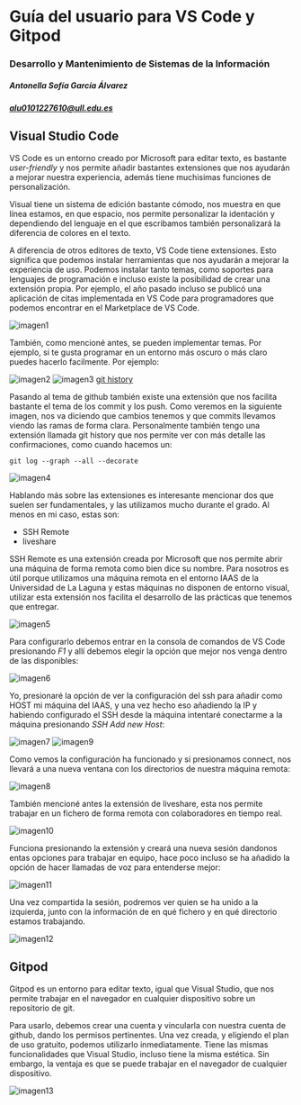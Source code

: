 # Guía del usuario para VS Code y Gitpod
### Desarrollo y Mantenimiento de Sistemas de la Información
##### Antonella Sofía García Álvarez
##### alu0101227610@ull.edu.es

## Visual Studio Code
VS Code es un entorno creado por Microsoft para editar texto, es bastante _user-friendly_ y nos permite añadir bastantes extensiones que nos ayudarán a mejorar nuestra experiencia, además tiene muchisimas funciones de personalización.
 
 Visual tiene un sistema de edición bastante cómodo, nos muestra en que línea estamos, en que espacio, nos permite personalizar la identación y dependiendo del lenguaje en el que escribamos también personalizará la diferencia de colores en el texto.
 
 A diferencia de otros editores de texto, VS Code tiene extensiones. Esto significa que podemos instalar herramientas que nos ayudarán a mejorar la experiencia de uso. Podemos instalar tanto temas, como soportes para lenguajes de programación e incluso existe la posibilidad de crear una extensión propia. Por ejemplo, el año pasado incluso se publicó una aplicación de citas implementada en VS Code para programadores que podemos encontrar en el Marketplace de VS Code.

![imagen1](1.png)

También, como mencioné antes, se pueden implementar temas. Por ejemplo, si te gusta programar en un entorno más oscuro o más claro puedes hacerlo facilmente. Por ejemplo:

![imagen2](2.png)
![imagen3](3.png)
[git history](https://marketplace.visualstudio.com/items?itemName=donjayamanne.githistory)

Pasando al tema de github también existe una extensión que nos facilita bastante el tema de los commit y los push. Como veremos en la siguiente imagen, nos va diciendo que cambios tenemos y que commits llevamos viendo las ramas de forma clara. Personalmente también tengo una extensión llamada git history que nos permite ver con más detalle las confirmaciones, como cuando hacemos un:

`git log --graph --all --decorate`

![imagen4](4.png)

Hablando más sobre las extensiones es interesante mencionar dos que suelen ser fundamentales, y las utilizamos mucho durante el grado. Al menos en mi caso, estas son:

* SSH Remote
* liveshare

SSH Remote es una extensión creada por Microsoft que nos permite abrir una máquina de forma remota como bien dice su nombre. Para nosotros es útil porque utilizamos una máquina remota en el entorno IAAS de la Universidad de La Laguna y estas máquinas no disponen de entorno visual, utilizar esta extensión nos facilita el desarrollo de las prácticas que tenemos que entregar.

![imagen5](5.png)

Para configurarlo debemos entrar en la consola de comandos de VS Code presionando _F1_ y allí debemos elegir la opción que mejor nos venga dentro de las disponibles:

![imagen6](6.png)

Yo, presionaré la opción de ver la configuración del ssh para añadir como HOST mi máquina del IAAS, y una vez hecho eso añadiendo la IP y habiendo configurado el SSH desde la máquina intentaré conectarme a la máquina presionando _SSH Add new Host_:

![imagen7](7.png)
![imagen9](9.png)

Como vemos la configuración ha funcionado y si presionamos connect, nos llevará a una nueva ventana con los directorios de nuestra máquina remota:

![imagen8](8.png)

También mencioné antes la extensión de liveshare, esta nos permite trabajar en un fichero de forma remota con colaboradores en tiempo real.

![imagen10](10.png)

Funciona presionando la extensión y creará una nueva sesión dandonos entas opciones para trabajar en equipo, hace poco incluso se ha añadido la opción de hacer llamadas de voz para entenderse mejor:

![imagen11](11.png)

Una vez compartida la sesión, podremos ver quien se ha unido a la izquierda, junto con la información de en qué fichero y en qué directorio estamos trabajando.

![imagen12](12.png)

## Gitpod

Gitpod es un entorno para editar texto, igual que Visual Studio, que nos permite trabajar en el navegador en cualquier dispositivo sobre un repositorio de git.

Para usarlo, debemos crear una cuenta y vincularla con nuestra cuenta de github, dando los permisos pertinentes. Una vez creada, y eligiendo el plan de uso gratuito, podemos utilizarlo inmediatamente. Tiene las mismas funcionalidades que Visual Studio, incluso tiene la misma estética. Sin embargo, la ventaja es que se puede trabajar en el navegador de cualquier dispositivo.

![imagen13](13.png)